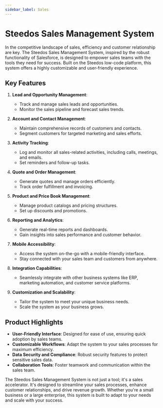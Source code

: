 ```yaml
---
sidebar_label: Sales
---
```


# Steedos Sales Management System

In the competitive landscape of sales, efficiency and customer relationship are key. The Steedos Sales Management System, inspired by the robust functionality of Salesforce, is designed to empower sales teams with the tools they need for success. Built on the Steedos low-code platform, this system offers a highly customizable and user-friendly experience.

## Key Features

1. **Lead and Opportunity Management**:
   - Track and manage sales leads and opportunities.
   - Monitor the sales pipeline and forecast sales trends.

2. **Account and Contact Management**:
   - Maintain comprehensive records of customers and contacts.
   - Segment customers for targeted marketing and sales efforts.

3. **Activity Tracking**:
   - Log and monitor all sales-related activities, including calls, meetings, and emails.
   - Set reminders and follow-up tasks.

4. **Quote and Order Management**:
   - Generate quotes and manage orders efficiently.
   - Track order fulfillment and invoicing.

5. **Product and Price Book Management**:
   - Manage product catalogs and pricing structures.
   - Set up discounts and promotions.

6. **Reporting and Analytics**:
   - Generate real-time reports and dashboards.
   - Gain insights into sales performance and customer behavior.

7. **Mobile Accessibility**:
   - Access the system on-the-go with a mobile-friendly interface.
   - Stay connected with your sales team and customers from anywhere.

8. **Integration Capabilities**:
   - Seamlessly integrate with other business systems like ERP, marketing automation, and customer service platforms.

9. **Customization and Scalability**:
   - Tailor the system to meet your unique business needs.
   - Scale the system as your business grows.

## Product Highlights

- **User-Friendly Interface**: Designed for ease of use, ensuring quick adoption by sales teams.
- **Customizable Workflows**: Adapt the system to your sales processes for maximum efficiency.
- **Data Security and Compliance**: Robust security features to protect sensitive sales data.
- **Collaboration Tools**: Foster teamwork and communication within the sales team.

The Steedos Sales Management System is not just a tool; it's a sales accelerator. It's designed to streamline your sales processes, enhance customer relationships, and drive revenue growth. Whether you're a small business or a large enterprise, this system is built to adapt to your needs and scale with your success.

